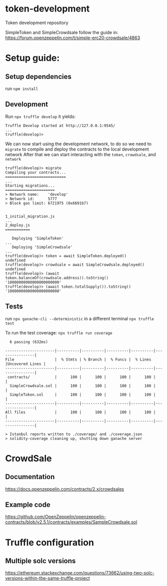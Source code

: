 # token-development
Token development repository

SimpleToken and SimpleCrowdsale follow the guide in: https://forum.openzeppelin.com/t/simple-erc20-crowdsale/4863

# Setup guide:

## Setup dependencies

run `npm install`

## Development
Run `npx truffle develop`
it yields:

```$ npx truffle develop
Truffle Develop started at http://127.0.0.1:9545/
...
truffle(develop)>
```

We can now start using the development network, to do so we need to
`migrate` to compile and deploy the contracts to the local development
network
After that we can start interacting with the `token`, `crowdsale`, and
`network`
```
truffle(develop)> migrate
Compiling your contracts...
===========================
...
Starting migrations...
======================
> Network name:    'develop'
> Network id:      5777
> Block gas limit: 6721975 (0x6691b7)


1_initial_migration.js
...
2_deploy.js
===========

   Deploying 'SimpleToken'
...
   Deploying 'SimpleCrowdsale'
...
truffle(develop)> token = await SimpleToken.deployed()
undefined
truffle(develop)> crowdsale = await SimpleCrowdsale.deployed()
undefined
truffle(develop)> (await token.balanceOf(crowdsale.address)).toString()
'10000000000000000000000'
truffle(develop)> (await token.totalSupply()).toString()
'10000000000000000000000'
```

## Tests

run `npx ganache-cli --deterministic`
in a different terminal `npx truffle test`

To run the test coverage:
`npx truffle run coverage`

```solidity
  6 passing (632ms)

----------------------|----------|----------|----------|----------|----------------|
File                  |  % Stmts | % Branch |  % Funcs |  % Lines |Uncovered Lines |
----------------------|----------|----------|----------|----------|----------------|
 contracts/           |      100 |      100 |      100 |      100 |                |
  SimpleCrowdsale.sol |      100 |      100 |      100 |      100 |                |
  SimpleToken.sol     |      100 |      100 |      100 |      100 |                |
----------------------|----------|----------|----------|----------|----------------|
All files             |      100 |      100 |      100 |      100 |                |
----------------------|----------|----------|----------|----------|----------------|

> Istanbul reports written to ./coverage/ and ./coverage.json
> solidity-coverage cleaning up, shutting down ganache server
```

# CrowdSale

## Documentation
https://docs.openzeppelin.com/contracts/2.x/crowdsales 

## Example code

https://github.com/OpenZeppelin/openzeppelin-contracts/blob/v2.5.1/contracts/examples/SampleCrowdsale.sol

# Truffle configuration

## Multiple solc versions
https://ethereum.stackexchange.com/questions/73662/using-two-solc-versions-within-the-same-truffle-project
